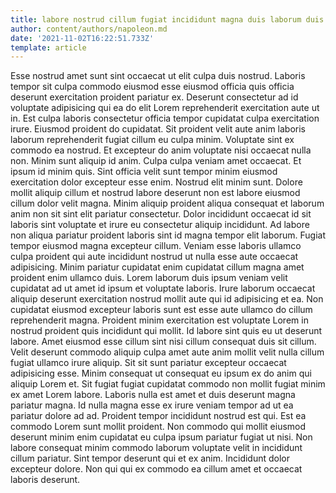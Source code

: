 ```yaml
---
title: labore nostrud cillum fugiat incididunt magna duis laborum duis commodo
author: content/authors/napoleon.md
date: '2021-11-02T16:22:51.733Z'
template: article
---
```


Esse nostrud amet sunt sint occaecat ut elit culpa duis nostrud. Laboris tempor sit culpa commodo eiusmod esse eiusmod officia quis officia deserunt exercitation proident pariatur ex. Deserunt consectetur ad id voluptate adipisicing qui ea do elit Lorem reprehenderit exercitation aute ut in. Est culpa laboris consectetur officia tempor cupidatat culpa exercitation irure. Eiusmod proident do cupidatat. Sit proident velit aute anim laboris laborum reprehenderit fugiat cillum eu culpa minim.
Voluptate sint ex commodo ea nostrud. Et excepteur do anim voluptate nisi occaecat nulla non. Minim sunt aliquip id anim. Culpa culpa veniam amet occaecat. Et ipsum id minim quis. Sint officia velit sunt tempor minim eiusmod exercitation dolor excepteur esse enim. Nostrud elit minim sunt.
Dolore mollit aliquip cillum et nostrud labore deserunt non est labore eiusmod cillum dolor velit magna. Minim aliquip proident aliqua consequat et laborum anim non sit sint elit pariatur consectetur. Dolor incididunt occaecat id sit laboris sint voluptate et irure eu consectetur aliquip incididunt. Ad labore non aliqua pariatur proident laboris sint id magna tempor elit laborum.
Fugiat tempor eiusmod magna excepteur cillum. Veniam esse laboris ullamco culpa proident qui aute incididunt nostrud ut nulla esse aute occaecat adipisicing. Minim pariatur cupidatat enim cupidatat cillum magna amet proident enim ullamco duis. Lorem laborum duis ipsum veniam velit cupidatat ad ut amet id ipsum et voluptate laboris.
Irure laborum occaecat aliquip deserunt exercitation nostrud mollit aute qui id adipisicing et ea. Non cupidatat eiusmod excepteur laboris sunt est esse aute ullamco do cillum reprehenderit magna. Proident minim exercitation est voluptate Lorem in nostrud proident quis incididunt qui mollit. Id labore sint quis eu ut deserunt labore. Amet eiusmod esse cillum sint nisi cillum consequat duis sit cillum.
Velit deserunt commodo aliquip culpa amet aute anim mollit velit nulla cillum fugiat ullamco irure aliquip. Sit sit sunt pariatur excepteur occaecat adipisicing esse. Minim consequat ut consequat eu ipsum ex do anim qui aliquip Lorem et. Sit fugiat fugiat cupidatat commodo non mollit fugiat minim ex amet Lorem labore. Laboris nulla est amet et duis deserunt magna pariatur magna. Id nulla magna esse ex irure veniam tempor ad ut ea pariatur dolore ad ad. Proident tempor incididunt nostrud est qui.
Est ea commodo Lorem sunt mollit proident. Non commodo qui mollit eiusmod deserunt minim enim cupidatat eu culpa ipsum pariatur fugiat ut nisi. Non labore consequat minim commodo laborum voluptate velit in incididunt cillum pariatur. Sint tempor deserunt qui et ex anim. Incididunt dolor excepteur dolore. Non qui qui ex commodo ea cillum amet et occaecat laboris deserunt.
